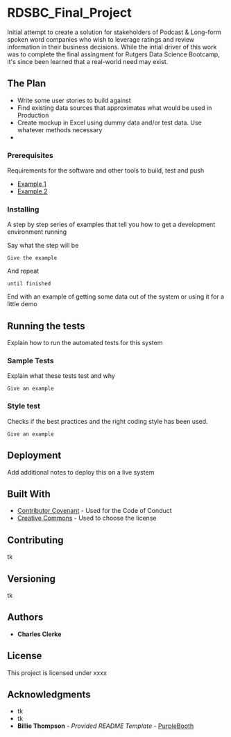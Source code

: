 # RDSBC_Final_Project

Initial attempt to create a solution for stakeholders of Podcast & Long-form spoken word companies who wish to leverage ratings and review information in their business decisions. While the intial driver of this work was to complete the final assingment for Rutgers Data Science Bootcamp, it's since been learned that a real-world need may exist. 


## The Plan

- Write some user stories to build against
- Find existing data sources that approximates what would be used in Production
- Create mockup in Excel using dummy data and/or test data. Use whatever methods necessary
- 


<!--
-- ## Getting Started

--These instructions tk tk

-->

### Prerequisites

Requirements for the software and other tools to build, test and push 
- [Example 1](https://www.example.com)
- [Example 2](https://www.example.com)

### Installing

A step by step series of examples that tell you how to get a development
environment running

Say what the step will be

    Give the example

And repeat

    until finished

End with an example of getting some data out of the system or using it
for a little demo

## Running the tests

Explain how to run the automated tests for this system

### Sample Tests

Explain what these tests test and why

    Give an example

### Style test

Checks if the best practices and the right coding style has been used.

    Give an example

## Deployment

Add additional notes to deploy this on a live system

## Built With

  - [Contributor Covenant](https://www.contributor-covenant.org/) - Used
    for the Code of Conduct
  - [Creative Commons](https://creativecommons.org/) - Used to choose
    the license

## Contributing

tk

## Versioning

tk

## Authors

  - **Charles Clerke**


## License

This project is licensed under xxxx

## Acknowledgments

  - tk
  - tk
  - **Billie Thompson** - *Provided README Template* -
    [PurpleBooth](https://github.com/PurpleBooth)

